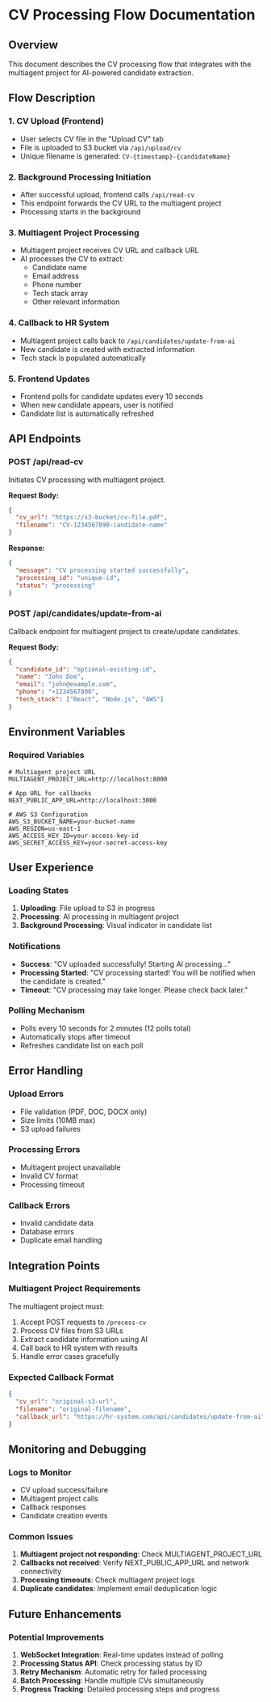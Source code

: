 # CV Processing Flow Documentation

## Overview
This document describes the CV processing flow that integrates with the multiagent project for AI-powered candidate extraction.

## Flow Description

### 1. CV Upload (Frontend)
- User selects CV file in the "Upload CV" tab
- File is uploaded to S3 bucket via `/api/upload/cv`
- Unique filename is generated: `CV-{timestamp}-{candidateName}`

### 2. Background Processing Initiation
- After successful upload, frontend calls `/api/read-cv`
- This endpoint forwards the CV URL to the multiagent project
- Processing starts in the background

### 3. Multiagent Project Processing
- Multiagent project receives CV URL and callback URL
- AI processes the CV to extract:
  - Candidate name
  - Email address
  - Phone number
  - Tech stack array
  - Other relevant information

### 4. Callback to HR System
- Multiagent project calls back to `/api/candidates/update-from-ai`
- New candidate is created with extracted information
- Tech stack is populated automatically

### 5. Frontend Updates
- Frontend polls for candidate updates every 10 seconds
- When new candidate appears, user is notified
- Candidate list is automatically refreshed

## API Endpoints

### POST /api/read-cv
Initiates CV processing with multiagent project.

**Request Body:**
```json
{
  "cv_url": "https://s3-bucket/cv-file.pdf",
  "filename": "CV-1234567890-candidate-name"
}
```

**Response:**
```json
{
  "message": "CV processing started successfully",
  "processing_id": "unique-id",
  "status": "processing"
}
```

### POST /api/candidates/update-from-ai
Callback endpoint for multiagent project to create/update candidates.

**Request Body:**
```json
{
  "candidate_id": "optional-existing-id",
  "name": "John Doe",
  "email": "john@example.com",
  "phone": "+1234567890",
  "tech_stack": ["React", "Node.js", "AWS"]
}
```

## Environment Variables

### Required Variables
```env
# Multiagent project URL
MULTIAGENT_PROJECT_URL=http://localhost:8000

# App URL for callbacks
NEXT_PUBLIC_APP_URL=http://localhost:3000

# AWS S3 Configuration
AWS_S3_BUCKET_NAME=your-bucket-name
AWS_REGION=us-east-1
AWS_ACCESS_KEY_ID=your-access-key-id
AWS_SECRET_ACCESS_KEY=your-secret-access-key
```

## User Experience

### Loading States
1. **Uploading**: File upload to S3 in progress
2. **Processing**: AI processing in multiagent project
3. **Background Processing**: Visual indicator in candidate list

### Notifications
- **Success**: "CV uploaded successfully! Starting AI processing..."
- **Processing Started**: "CV processing started! You will be notified when the candidate is created."
- **Timeout**: "CV processing may take longer. Please check back later."

### Polling Mechanism
- Polls every 10 seconds for 2 minutes (12 polls total)
- Automatically stops after timeout
- Refreshes candidate list on each poll

## Error Handling

### Upload Errors
- File validation (PDF, DOC, DOCX only)
- Size limits (10MB max)
- S3 upload failures

### Processing Errors
- Multiagent project unavailable
- Invalid CV format
- Processing timeout

### Callback Errors
- Invalid candidate data
- Database errors
- Duplicate email handling

## Integration Points

### Multiagent Project Requirements
The multiagent project must:
1. Accept POST requests to `/process-cv`
2. Process CV files from S3 URLs
3. Extract candidate information using AI
4. Call back to HR system with results
5. Handle error cases gracefully

### Expected Callback Format
```json
{
  "cv_url": "original-s3-url",
  "filename": "original-filename",
  "callback_url": "https://hr-system.com/api/candidates/update-from-ai"
}
```

## Monitoring and Debugging

### Logs to Monitor
- CV upload success/failure
- Multiagent project calls
- Callback responses
- Candidate creation events

### Common Issues
1. **Multiagent project not responding**: Check MULTIAGENT_PROJECT_URL
2. **Callbacks not received**: Verify NEXT_PUBLIC_APP_URL and network connectivity
3. **Processing timeouts**: Check multiagent project logs
4. **Duplicate candidates**: Implement email deduplication logic

## Future Enhancements

### Potential Improvements
1. **WebSocket Integration**: Real-time updates instead of polling
2. **Processing Status API**: Check processing status by ID
3. **Retry Mechanism**: Automatic retry for failed processing
4. **Batch Processing**: Handle multiple CVs simultaneously
5. **Progress Tracking**: Detailed processing steps and progress

